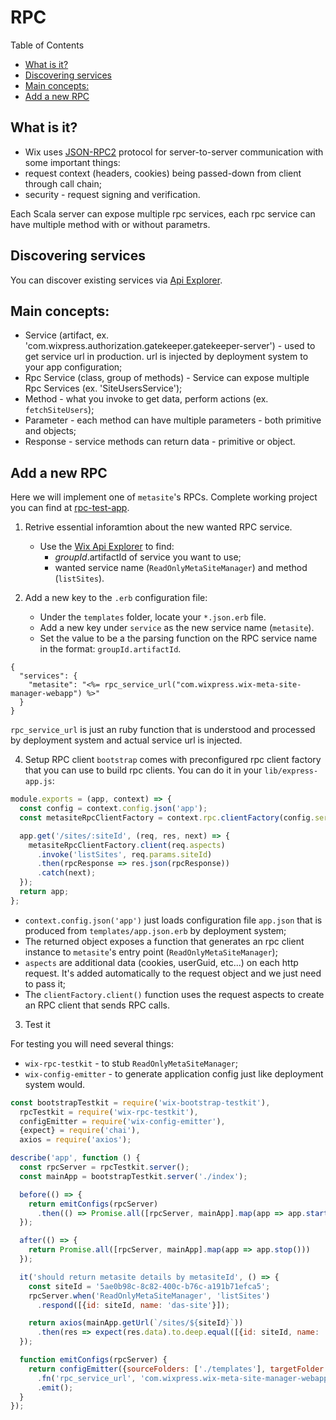 # RPC

Table of Contents

<!-- ⛔️ AUTO-GENERATED-CONTENT:START (TOC) -->
- [What is it?](#what-is-it)
- [Discovering services](#discovering-services)
- [Main concepts:](#main-concepts)
- [Add a new RPC](#add-a-new-rpc)
<!-- ⛔️ AUTO-GENERATED-CONTENT:START (TOC) -->
<!-- ⛔️ AUTO-GENERATED-CONTENT:END -->

## What is it?

 - Wix uses [JSON-RPC2](https://en.wikipedia.org/wiki/JSON-RPC) protocol for server-to-server communication with some important things:
  - request context (headers, cookies) being passed-down from client through call chain;
  - security - request signing and verification.

Each Scala server can expose multiple rpc services, each rpc service can have multiple method with or without parametrs.

## Discovering services

You can discover existing services via [Api Explorer](http://bo.wix.com/wix-api-explorer/).

## Main concepts:
 - Service (artifact, ex. 'com.wixpress.authorization.gatekeeper.gatekeeper-server') - used to get service url in production. url is injected by deployment system to your app configuration;
  - Rpc Service (class, group of methods) - Service can expose multiple Rpc Services (ex. 'SiteUsersService');
  - Method - what you invoke to get data, perform actions (ex. `fetchSiteUsers`);
  - Parameter - each method can have multiple parameters - both primitive and objects;
  - Response - service methods can return data - primitive or object.

## Add a new RPC

Here we will implement one of `metasite`'s RPCs. Complete working project you can find at [rpc-test-app](../test-apps/rpc).

1. Retrive essential inforamtion about the new wanted RPC service.
    - Use the [Wix Api Explorer](http://bo.wix.com/api-explorer/) to find:
      - $groupId.$artifactId of service you want to use;
      - wanted service name (`ReadOnlyMetaSiteManager`) and method (`listSites`).

2. Add a new key to the `.erb` configuration file:
    - Under the `templates` folder, locate your `*.json.erb` file.
    - Add a new key under `service` as the new service name (`metasite`).
    - Set the value to be a the parsing function on the RPC service name in the format: `groupId.artifactId`.
    
<!-- ⛔️ AUTO-GENERATED-CONTENT:START (CODE:src=../test-apps/rpc/templates/app.json.erb) -->
<!-- The below code snippet is automatically added from ../test-apps/rpc/templates/app.json.erb -->
```erb
{
  "services": {
    "metasite": "<%= rpc_service_url("com.wixpress.wix-meta-site-manager-webapp") %>"
  }
}
```
<!-- ⛔️ AUTO-GENERATED-CONTENT:START (CODE:src=../test-apps/rpc/templates/app.json.erb) -->
<!-- ⛔️ AUTO-GENERATED-CONTENT:END -->

```rpc_service_url``` is just an ruby function that is understood and processed by deployment system and actual service url is injected.

4. Setup RPC client
  `bootstrap` comes with preconfigured rpc client factory that you can use to build rpc clients. You can do it in your `lib/express-app.js`:

<!-- ⛔️ AUTO-GENERATED-CONTENT:START (CODE:src=../test-apps/rpc/lib/express-app.js) -->
<!-- The below code snippet is automatically added from ../test-apps/rpc/lib/express-app.js -->
```js
module.exports = (app, context) => {
  const config = context.config.json('app');
  const metasiteRpcClientFactory = context.rpc.clientFactory(config.services.metasite, 'ReadOnlyMetaSiteManager');

  app.get('/sites/:siteId', (req, res, next) => {
    metasiteRpcClientFactory.client(req.aspects)
      .invoke('listSites', req.params.siteId)
      .then(rpcResponse => res.json(rpcResponse))
      .catch(next);
  });
  return app;
};
```
<!-- ⛔️ AUTO-GENERATED-CONTENT:START (CODE:src=../test-apps/rpc/lib/express-app.js) -->
<!-- ⛔️ AUTO-GENERATED-CONTENT:END -->

  - `context.config.json('app')` just loads configuration file `app.json` that is produced from `templates/app.json.erb` by deployment system;
  - The returned object exposes a function that generates an rpc client instance to `metasite`'s entry point (`ReadOnlyMetaSiteManager`);
  - `aspects` are additional data (cookies, userGuid, etc...) on each http request. It's added automatically to the request object and we just need to pass it;
  - The `clientFactory.client()` function uses the request aspects to create an RPC client that sends RPC calls.

3. Test it

For testing you will need several things:
 - `wix-rpc-testkit` - to stub `ReadOnlyMetaSiteManager`;
 - `wix-config-emitter` - to generate application config just like deployment system would.

<!-- ⛔️ AUTO-GENERATED-CONTENT:START (CODE:src=../test-apps/rpc/test/express-app.it.js) -->
<!-- The below code snippet is automatically added from ../test-apps/rpc/test/express-app.it.js -->
```js
const bootstrapTestkit = require('wix-bootstrap-testkit'),
  rpcTestkit = require('wix-rpc-testkit'),
  configEmitter = require('wix-config-emitter'),
  {expect} = require('chai'),
  axios = require('axios');

describe('app', function () {
  const rpcServer = rpcTestkit.server();
  const mainApp = bootstrapTestkit.server('./index');

  before(() => {
    return emitConfigs(rpcServer)
      .then(() => Promise.all([rpcServer, mainApp].map(app => app.start())));
  });

  after(() => {
    return Promise.all([rpcServer, mainApp].map(app => app.stop()))
  });

  it('should return metasite details by metasiteId', () => {
    const siteId = '5ae0b98c-8c82-400c-b76c-a191b71efca5';
    rpcServer.when('ReadOnlyMetaSiteManager', 'listSites')
      .respond([{id: siteId, name: 'das-site'}]);

    return axios(mainApp.getUrl(`/sites/${siteId}`))
      .then(res => expect(res.data).to.deep.equal([{id: siteId, name: 'das-site'}]));
  });

  function emitConfigs(rpcServer) {
    return configEmitter({sourceFolders: ['./templates'], targetFolder: './target/configs'})
      .fn('rpc_service_url', 'com.wixpress.wix-meta-site-manager-webapp', rpcServer.getUrl())
      .emit();
  }
});
```
<!-- ⛔️ AUTO-GENERATED-CONTENT:START (CODE:src=../test-apps/rpc/test/express-app.it.js) -->
<!-- ⛔️ AUTO-GENERATED-CONTENT:END -->
